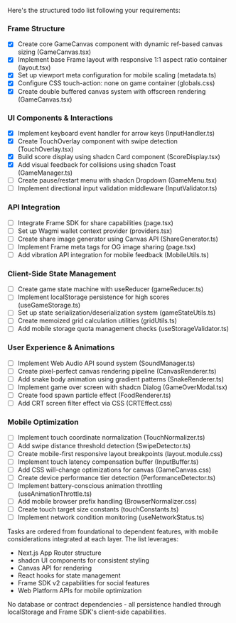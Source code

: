 Here's the structured todo list following your requirements:

### Frame Structure
- [x] Create core GameCanvas component with dynamic ref-based canvas sizing (GameCanvas.tsx)
- [x] Implement base Frame layout with responsive 1:1 aspect ratio container (layout.tsx)
- [x] Set up viewport meta configuration for mobile scaling (metadata.ts)
- [x] Configure CSS touch-action: none on game container (globals.css)
- [x] Create double buffered canvas system with offscreen rendering (GameCanvas.tsx)

### UI Components & Interactions
- [x] Implement keyboard event handler for arrow keys (InputHandler.ts)
- [x] Create TouchOverlay component with swipe detection (TouchOverlay.tsx)
- [x] Build score display using shadcn Card component (ScoreDisplay.tsx)
- [x] Add visual feedback for collisions using shadcn Toast (GameManager.ts)
- [ ] Create pause/restart menu with shadcn Dropdown (GameMenu.tsx)
- [ ] Implement directional input validation middleware (InputValidator.ts)

### API Integration
- [ ] Integrate Frame SDK for share capabilities (page.tsx)
- [ ] Set up Wagmi wallet context provider (providers.tsx)
- [ ] Create share image generator using Canvas API (ShareGenerator.ts)
- [ ] Implement Frame meta tags for OG image sharing (page.tsx)
- [ ] Add vibration API integration for mobile feedback (MobileUtils.ts)

### Client-Side State Management
- [ ] Create game state machine with useReducer (gameReducer.ts)
- [ ] Implement localStorage persistence for high scores (useGameStorage.ts)
- [ ] Set up state serialization/deserialization system (gameStateUtils.ts)
- [ ] Create memoized grid calculation utilities (gridUtils.ts)
- [ ] Add mobile storage quota management checks (useStorageValidator.ts)

### User Experience & Animations
- [ ] Implement Web Audio API sound system (SoundManager.ts)
- [ ] Create pixel-perfect canvas rendering pipeline (CanvasRenderer.ts)
- [ ] Add snake body animation using gradient patterns (SnakeRenderer.ts)
- [ ] Implement game over screen with shadcn Dialog (GameOverModal.tsx)
- [ ] Create food spawn particle effect (FoodRenderer.ts)
- [ ] Add CRT screen filter effect via CSS (CRTEffect.css)

### Mobile Optimization
- [ ] Implement touch coordinate normalization (TouchNormalizer.ts)
- [ ] Add swipe distance threshold detection (SwipeDetector.ts)
- [ ] Create mobile-first responsive layout breakpoints (layout.module.css)
- [ ] Implement touch latency compensation buffer (InputBuffer.ts)
- [ ] Add CSS will-change optimizations for canvas (GameCanvas.css)
- [ ] Create device performance tier detection (PerformanceDetector.ts)
- [ ] Implement battery-conscious animation throttling (useAnimationThrottle.ts)
- [ ] Add mobile browser prefix handling (BrowserNormalizer.css)
- [ ] Create touch target size constants (touchConstants.ts)
- [ ] Implement network condition monitoring (useNetworkStatus.ts)

Tasks are ordered from foundational to dependent features, with mobile considerations integrated at each layer. The list leverages:
- Next.js App Router structure
- shadcn UI components for consistent styling
- Canvas API for rendering
- React hooks for state management
- Frame SDK v2 capabilities for social features
- Web Platform APIs for mobile optimization

No database or contract dependencies - all persistence handled through localStorage and Frame SDK's client-side capabilities.
